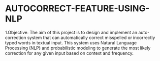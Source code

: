 # AUTOCORRECT-FEATURE-USING-NLP
1.Objective:
The aim of this project is to design and implement an auto-correction system that can automatically correct misspelled or incorrectly typed words in textual input. This system uses Natural Language Processing (NLP) and probabilistic modeling to generate the most likely correction for any given input based on context and frequency.
